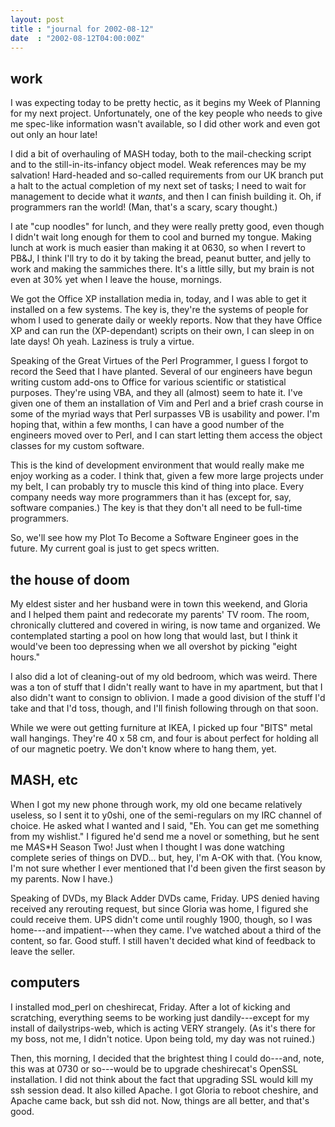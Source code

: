 ```yaml
---
layout: post
title : "journal for 2002-08-12"
date  : "2002-08-12T04:00:00Z"
---
```



## work

I was expecting today to be pretty hectic, as it begins my Week of Planning for my next project.  Unfortunately, one of the key people who needs to give me spec-like information wasn't available, so I did other work and even got out only an hour late!

I did a bit of overhauling of MASH today, both to the mail-checking script and to the still-in-its-infancy object model.  Weak references may be my salvation! Hard-headed and so-called requirements from our UK branch put a halt to the actual completion of my next set of tasks;  I need to wait for management to decide what it <em>wants</em>, and then I can finish building it.  Oh, if programmers ran the world!  (Man, that's a scary, scary thought.)

I ate "cup noodles" for lunch, and they were really pretty good, even though I didn't wait long enough for them to cool and burned my tongue.  Making lunch at work is much easier than making it at 0630, so when I revert to PB&amp;J, I think I'll try to do it by taking the bread, peanut butter, and jelly to work and making the sammiches there.  It's a little silly, but my brain is not even at 30% yet when I leave the house, mornings.

We got the Office XP installation media in, today, and I was able to get it installed on a few systems.  The key is, they're the systems of people for whom I used to generate daily or weekly reports.  Now that they have Office XP and can run the (XP-dependant) scripts on their own, I can sleep in on late days! Oh yeah.  Laziness is truly a virtue.

Speaking of the Great Virtues of the Perl Programmer, I guess I forgot to record the Seed that I have planted.  Several of our engineers have begun writing custom add-ons to Office for various scientific or statistical purposes.  They're using VBA, and they all (almost) seem to hate it.  I've given one of them an installation of Vim and Perl and a brief crash course in some of the myriad ways that Perl surpasses VB is usability and power.  I'm hoping that, within a few months, I can have a good number of the engineers moved over to Perl, and I can start letting them access the object classes for my custom software.

This is the kind of development environment that would really make me enjoy working as a coder.  I think that, given a few more large projects under my belt, I can probably try to muscle this kind of thing into place.  Every company needs way more programmers than it has (except for, say, software companies.)  The key is that they don't all need to be full-time programmers.

So, we'll see how my Plot To Become a Software Engineer goes in the future.  My current goal is just to get specs written.

## the house of doom

My eldest sister and her husband were in town this weekend, and Gloria and I helped them paint and redecorate my parents' TV room.  The room, chronically cluttered and covered in wiring, is now tame and organized.  We contemplated starting a pool on how long that would last, but I think it would've been too depressing when we all overshot by picking "eight hours."

I also did a lot of cleaning-out of my old bedroom, which was weird.  There was a ton of stuff that I didn't really want to have in my apartment, but that I also didn't want to consign to oblivion.  I made a good division of the stuff I'd take and that I'd toss, though, and I'll finish following through on that soon.  

While we were out getting furniture at IKEA, I picked up four "BITS" metal wall hangings.  They're 40 x 58 cm, and four is about perfect for holding all of our magnetic poetry.  We don't know where to hang them, yet.

## MASH, etc

When I got my new phone through work, my old one became relatively useless, so I sent it to y0shi, one of the semi-regulars on my IRC channel of choice.  He asked what I wanted and I said, "Eh.  You can get me something from my wishlist."  I figured he'd send me a novel or something, but he sent me M*A*S*H Season Two!  Just when I thought I was done watching complete series of things on DVD... but, hey, I'm A-OK with that.  (You know, I'm not sure whether I ever mentioned that I'd been given the first season by my parents.  Now I have.)

Speaking of DVDs, my Black Adder DVDs came, Friday.  UPS denied having received any rerouting request, but since Gloria was home, I figured she could receive them.  UPS didn't come until roughly 1900, though, so I was home---and impatient---when they came.  I've watched about a third of the content, so far.  Good stuff.  I still haven't decided what kind of feedback to leave the seller.

## computers

I installed mod_perl on cheshirecat, Friday.  After a lot of kicking and scratching, everything seems to be working just dandily---except for my install of dailystrips-web, which is acting VERY strangely.  (As it's there for my boss, not me, I didn't notice.  Upon being told, my day was not ruined.)  

Then, this morning, I decided that the brightest thing I could do---and, note, this was at 0730 or so---would be to upgrade cheshirecat's OpenSSL installation.  I did not think about the fact that upgrading SSL would kill my ssh session dead.  It also killed Apache.  I got Gloria to reboot cheshire, and Apache came back, but ssh did not.  Now, things are all better, and that's good.

